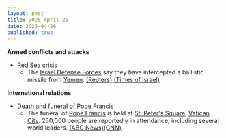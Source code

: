 ```yaml
---
layout: post
title: 2025 April 26
date: 2025-04-26
published: true
---
```


**Armed conflicts and attacks**

* [Red Sea crisis](https://en.wikipedia.org/wiki/Red_Sea_crisis "Red Sea crisis")
  + The [Israel Defense Forces](https://en.wikipedia.org/wiki/Israel_Defense_Forces "Israel Defense Forces") say they have intercepted a ballistic missile from [Yemen](https://en.wikipedia.org/wiki/Yemen "Yemen"). [(Reuters)](https://www.reuters.com/world/middle-east/missile-launched-yemen-into-israel-israeli-army-says-2025-04-25/) [(Times of Israel)](https://www.timesofisrael.com/liveblog_entry/idf-says-air-defenses-downed-houthi-missile-launched-from-yemen/)

**International relations**

* [Death and funeral of Pope Francis](https://en.wikipedia.org/wiki/Death_and_funeral_of_Pope_Francis "Death and funeral of Pope Francis")
  + The funeral of [Pope Francis](https://en.wikipedia.org/wiki/Pope_Francis "Pope Francis") is held at [St. Peter's Square](https://en.wikipedia.org/wiki/St._Peter%27s_Square "St. Peter's Square"), [Vatican City](https://en.wikipedia.org/wiki/Vatican_City "Vatican City"). 250,000 people are reportedly in attendance, including several world leaders. [(ABC News)](https://www.abc.net.au/news/2025-04-26/pope-francis-funeral-live-updates/105216862)[(CNN)](https://edition.cnn.com/2025/04/26/europe/pope-francis-funeral-santa-maria-maggiore-intl/index.html)
